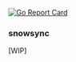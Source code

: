 [![Go Report Card](https://goreportcard.com/badge/github.com/UKHomeOffice/snowsync)](https://goreportcard.com/report/github.com/UKHomeOffice/snowsync)

### snowsync

[WIP]
